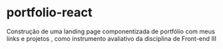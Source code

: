 # portfolio-react
Construção de uma landing page componentizada de portfólio com meus links e projetos , como instrumento avaliativo da disciplina de Front-end III
